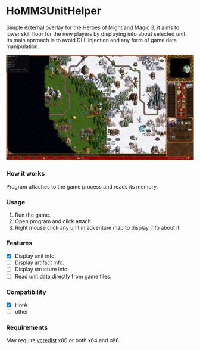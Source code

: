 HoMM3UnitHelper
====

Simple external overlay for the Heroes of Might and Magic 3, it aims to lower skill floor for the new players by displaying info about selected unit. Its main aprroach is to avoid DLL injection and any form of game data manipulation.

![Display unit stats example](https://raw.githubusercontent.com/ArtiFixal/HoMM3UnitHelper/main/data/exampleUnitStats.jpg)

### How it works
Program attaches to the game process and reads its memory. 

### Usage
1. Run the game.
2. Open program and click attach.
3. Right mouse click any unit in adventure map to display info about it.

### Features
- [x] Display unit info.
- [ ] Display artifact info.
- [ ] Display structure info.
- [ ] Read unit data directly from game files.

### Compatibility
- [x] HotA
- [ ] other

### Requirements
May require [vcredist](https://learn.microsoft.com/en-US/cpp/windows/latest-supported-vc-redist) x86 or both x64 and x86.
